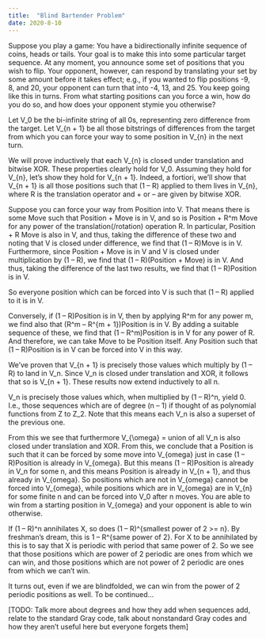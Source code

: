```yaml
---
title:  "Blind Bartender Problem"
date: 2020-8-10
---
```

Suppose you play a game: You have a bidirectionally infinite sequence of coins, heads or tails. Your goal is to make this into some particular target sequence. At any moment, you announce some set of positions that you wish to flip. Your opponent, however, can respond by translating your set by some amount before it takes effect; e.g., if you wanted to flip positions -9, 8, and 20, your opponent can turn that into -4, 13, and 25. You keep going like this in turns. From what starting positions can you force a win, how do you do so, and how does your opponent stymie you otherwise?

Let V_0 be the bi-infinite string of all 0s, representing zero difference from the target. Let V_{n + 1} be all those bitstrings of differences from the target from which you can force your way to some position in V_{n} in the next turn.

We will prove inductively that each V_{n} is closed under translation and bitwise XOR. These properties clearly hold for V_0. Assuming they hold for V_{n}, let’s show they hold for V_{n + 1}. Indeed, a fortiori, we’ll show that V_{n + 1} is all those positions such that (1 – R) applied to them lives in V_{n}, where R is the translation operator and + or – are given by bitwise XOR.

Suppose you can force your way from Position into V. That means there is some Move such that Position + Move is in V, and so is Position + R^m Move for any power of the translation(/rotation) operation R. In particular, Position + R Move is also in V, and thus, taking the difference of these two and noting that V is closed under difference, we find that (1 – R)Move is in V. Furthermore, since Position + Move is in V and V is closed under multiplication by (1 – R), we find that (1 – R)(Position + Move) is in V. And thus, taking the difference of the last two results, we find that (1 – R)Position is in V.

So everyone position which can be forced into V is such that (1 – R) applied to it is in V.

Conversely, if (1 – R)Position is in V, then by applying R^m for any power m, we find also that (R^m – R^{m + 1})Position is in V. By adding a suitable sequence of these, we find that (1 – R^m)Position is in V for any power of R. And therefore, we can take Move to be Position itself. Any Position such that (1 – R)Position is in V can be forced into V in this way.

We’ve proven that V_{n + 1} is precisely those values which multiply by (1 – R) to land in V_n. Since V_n is closed under translation and XOR, it follows that so is V_{n + 1}. These results now extend inductively to all n.

V_n is precisely those values which, when multiplied by (1 – R)^n, yield 0. I.e., those sequences which are of degree (n – 1) if thought of as polynomial functions from Z to Z_2. Note that this means each V_n is also a superset of the previous one.

From this we see that furthermore V_{\omega} = union of all V_n is also closed under translation and XOR. From this, we conclude that a Position is such that it can be forced by some move into V_{omega} just in case (1 – R)Position is already in V_{omega}. But this means (1 – R)Position is already in V_n for some n, and this means Position is already in V_{n + 1}, and thus already in V_{omega}. So positions which are not in V_{omega} cannot be forced into V_{omega}, while positions which are in V_{omega} are in V_{n} for some finite n and can be forced into V_0 after n moves. You are able to win from a starting position in V_{omega} and your opponent is able to win otherwise.

If (1 – R)^n annihilates X, so does (1 – R)^{smallest power of 2 >= n}. By freshman’s dream, this is 1 – R^{same power of 2}. For X to be annihilated by this is to say that X is periodic with period that same power of 2. So we see that those positions which are power of 2 periodic are ones from which we can win, and those positions which are not power of 2 periodic are ones from which we can’t win.

It turns out, even if we are blindfolded, we can win from the power of 2 periodic positions as well. To be continued…

[TODO: Talk more about degrees and how they add when sequences add, relate to the standard Gray code, talk about nonstandard Gray codes and how they aren’t useful here but everyone forgets them]